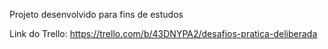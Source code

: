 Projeto desenvolvido para fins de estudos

Link do Trello: https://trello.com/b/43DNYPA2/desafios-pratica-deliberada

